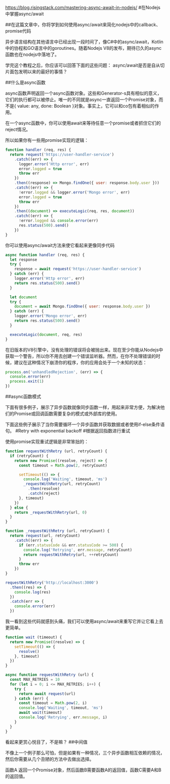 https://blog.risingstack.com/mastering-async-await-in-nodejs/
#在Nodejs中掌握async/await

##在这篇文章中，你将学到如何使用async/await来简化nodejs中的callback、promise代码

异步语言结构在其他语言中已经出现一段时间了，像C#中的async/await，Kotlin中的协程和GO语言中的goroutines。随着Nodejs V8的发布，期待已久的async函数也在nodejs中落地了。

学完这个教程之后，你应该可以回答下面的这些问题：
async/await是否是自从切片面包发明以来的最好的事情？

##什么是async函数

async函数声明返回一个async函数对象。这些和Generator-s具有相似的意义，它们的执行都可以被停止。唯一的不同就是async一直返回一个Promise对象，而不是{ value: any, done: Boolean }对象。事实上，它可以和co包有着相似的作用。

在一个async函数中，你可以使用await来等待任意一个promise或者抓住它们的reject情况。

所以如果你有一些用promise实现的逻辑：
```js
function handler (req, res) {
  return request('https://user-handler-service')
    .catch((err) => {
      logger.error('Http error', err)
      error.logged = true
      throw err
    })
    .then((response) => Mongo.findOne({ user: response.body.user }))
    .catch((err) => {
      !error.logged && logger.error('Mongo error', err)
      error.logged = true
      throw err
    })
    .then((document) => executeLogic(req, res, document))
    .catch((err) => {
      !error.logged && console.error(err)
      res.status(500).send()
    })
}
```
你可以使用async/await方法来使它看起来更像同步代码
```js
async function handler (req, res) {
  let response
  try {
    response = await request('https://user-handler-service')
  } catch (err) {
    logger.error('Http error', err)
    return res.status(500).send()
  }

  let document
  try {
    document = await Mongo.findOne({ user: response.body.user })
  } catch (err) {
    logger.error('Mongo error', err)
    return res.status(500).send()
  }

  executeLogic(document, req, res)
}
```
在旧版本的V8引擎中，没有处理的错误将会被抛出来。现在至少你能从Nodejs中获取一个警告，所以你不用去创建一个错误监听器。然而，在你不处理错误的时候，建议在这种情况下崩溃你的程序，你的应用会处于一个未知的状态：
```js
process.on('unhandledRejection', (err) => {
  console.error(err)
  process.exit(1)
})
```
##async函数模式

下面有很多例子，展示了异步函数就像同步函数一样，用起来非常方便，为解决他们的Promise或回调函数需要复杂的模式或外部库的使用。

下面这些例子展示了当你需要循环一个异步函数并获取数据或者使用if-else条件语句。
#Retry with exponential backoff
#根据返回指数进行重试

使用promise实现重试逻辑是非常笨拙的：
```js
function requestWithRetry (url, retryCount) {
  if (retryCount) {
    return new Promise((resolve, reject) => {
      const timeout = Math.pow(2, retryCount)

      setTimeout(() => {
        console.log('Waiting', timeout, 'ms')
        _requestWithRetry(url, retryCount)
          .then(resolve)
          .catch(reject)
      }, timeout)
    })
  } else {
    return _requestWithRetry(url, 0)
  }
}

function _requestWithRetry (url, retryCount) {
  return request(url, retryCount)
    .catch((err) => {
      if (err.statusCode && err.statusCode >= 500) {
        console.log('Retrying', err.message, retryCount)
        return requestWithRetry(url, ++retryCount)
      }
      throw err
    })
}

requestWithRetry('http://localhost:3000')
  .then((res) => {
    console.log(res)
  })
  .catch(err => {
    console.error(err)
  })
```
我一看到这些代码就感到头痛，我们可以使用async/await来重写它并让它看上去更简单。
```js
function wait (timeout) {
  return new Promise((resolve) => {
    setTimeout(() => {
      resolve()
    }, timeout)
  })
}

async function requestWithRetry (url) {
  const MAX_RETRIES = 10
  for (let i = 0; i <= MAX_RETRIES; i++) {
    try {
      return await request(url)
    } catch (err) {
      const timeout = Math.pow(2, i)
      console.log('Waiting', timeout, 'ms')
      await wait(timeout)
      console.log('Retrying', err.message, i)
    }
  }
}
```
看起来更赏心悦目了，不是嘛？
##中间值

不像上一个例子那么可怕，但是如果有一种情况，三个异步函数相互依赖的情况，然后你需要从几个丑陋的方法中去做出选择。

函数A 返回一个Promise对象，然后函数B需要函数A的返回值，函数C需要A和B的返回值。



